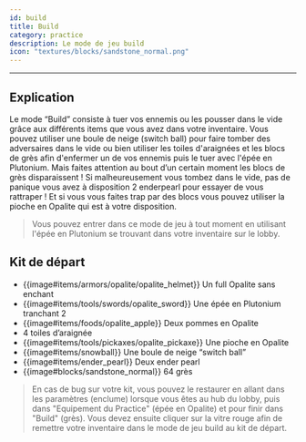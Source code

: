 ```yaml
---
id: build
title: Build
category: practice
description: Le mode de jeu build 
icon: "textures/blocks/sandstone_normal.png"
---
```

___

## Explication
 
Le mode “Build” consiste à tuer vos ennemis ou les pousser dans le vide grâce aux différents items que vous avez dans votre inventaire. Vous pouvez utiliser une boule de neige (switch ball) pour faire tomber des adversaires dans le vide ou bien utiliser les toiles d'araignées et les blocs de grès afin d'enfermer un de vos ennemis puis le tuer avec l'épée en Plutonium. Mais faites attention au bout d’un certain moment les blocs de grès disparaissent ! Si malheureusement vous tombez dans le vide, pas de panique vous avez à disposition 2 enderpearl pour essayer de vous rattraper ! Et si vous vous faites trap par des blocs vous pouvez utiliser la pioche en Opalite qui est à votre disposition.

> Vous pouvez entrer dans ce mode de jeu à tout moment en utilisant l'épée en Plutonium se trouvant dans votre inventaire sur le lobby. 

## Kit de départ

- {{image#items/armors/opalite/opalite_helmet}} Un full Opalite sans enchant
- {{image#items/tools/swords/opalite_sword}} Une épée en Plutonium tranchant 2
- {{image#items/foods/opalite_apple}} Deux pommes en Opalite
- 4 toiles d’araignée
- {{image#items/tools/pickaxes/opalite_pickaxe}} Une pioche en Opalite
- {{image#items/snowball}} Une boule de neige “switch ball”
- {{image#items/ender_pearl}} Deux ender pearl
- {{image#blocks/sandstone_normal}} 64 grès


> En cas de bug sur votre kit, vous pouvez le restaurer en allant dans les paramètres (enclume) lorsque vous êtes au hub du lobby, puis dans "Equipement du Practice" (épée en Opalite) et pour finir dans "Build" (grès). Vous devez ensuite cliquer sur la vitre rouge afin de remettre votre inventaire dans le mode de jeu build au kit de départ.

